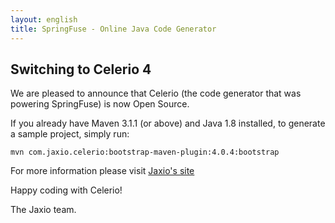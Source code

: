 ```yaml
---
layout: english
title: SpringFuse - Online Java Code Generator
---
```


## Switching to Celerio 4

We are pleased to announce that Celerio (the code generator that was powering SpringFuse) is now Open Source.

If you already have Maven 3.1.1 (or above) and Java 1.8 installed, to generate a sample project, simply run:

	mvn com.jaxio.celerio:bootstrap-maven-plugin:4.0.4:bootstrap
    
For more information please visit [Jaxio's site](http://www.jaxio.com/en/)

Happy coding with Celerio!

The Jaxio team.

<br/>
<br/>
<br/>
<br/>
<br/>
<br/>
<br/>
<br/>
<br/>
<br/>